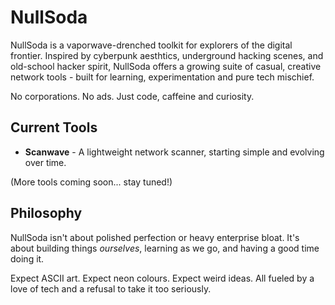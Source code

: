 # NullSoda

NullSoda is a vaporwave-drenched toolkit for explorers of the digital frontier.
Inspired by cyberpunk aesthtics, underground hacking scenes, and old-school hacker spirit, NullSoda offers a growing suite of casual, creative network tools - built for learning, experimentation and pure tech mischief.

No corporations. No ads. Just code, caffeine and curiosity.

## Current Tools

- **Scanwave** - A lightweight network scanner, starting simple and evolving over time.

(More tools coming soon... stay tuned!)

## Philosophy

NullSoda isn't about polished perfection or heavy enterprise bloat.
It's about building things *ourselves*, learning as we go, and having a good time doing it.

Expect ASCII art. Expect neon colours. Expect weird ideas.
All fueled by a love of tech and a refusal to take it too seriously.

